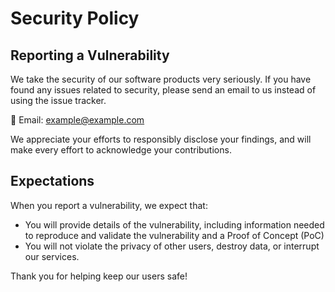 # Security Policy

## Reporting a Vulnerability

We take the security of our software products very seriously. If you have found any issues related to security, please send an email to us instead of using the issue tracker.

📧 Email: <example@example.com>

We appreciate your efforts to responsibly disclose your findings, and will make every effort to acknowledge your contributions.

## Expectations

When you report a vulnerability, we expect that:

- You will provide details of the vulnerability, including information needed to reproduce and validate the vulnerability and a Proof of Concept (PoC)
- You will not violate the privacy of other users, destroy data, or interrupt our services.

Thank you for helping keep our users safe!
